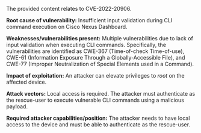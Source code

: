 The provided content relates to CVE-2022-20906.

**Root cause of vulnerability:**
Insufficient input validation during CLI command execution on Cisco Nexus Dashboard.

**Weaknesses/vulnerabilities present:**
Multiple vulnerabilities due to lack of input validation when executing CLI commands. Specifically, the vulnerabilities are identified as CWE-367 (Time-of-check Time-of-use), CWE-61 (Information Exposure Through a Globally-Accessible File), and CWE-77 (Improper Neutralization of Special Elements used in a Command).

**Impact of exploitation:**
An attacker can elevate privileges to *root* on the affected device.

**Attack vectors:**
Local access is required. The attacker must authenticate as the rescue-user to execute vulnerable CLI commands using a malicious payload.

**Required attacker capabilities/position:**
The attacker needs to have local access to the device and must be able to authenticate as the rescue-user.